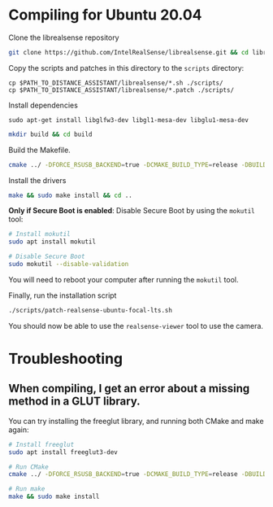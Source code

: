 # Compiling for Ubuntu 20.04

Clone the librealsense repository
```bash
git clone https://github.com/IntelRealSense/librealsense.git && cd librealsense
```

Copy the scripts and patches in this directory to the `scripts` directory:
```
cp $PATH_TO_DISTANCE_ASSISTANT/librealsense/*.sh ./scripts/
cp $PATH_TO_DISTANCE_ASSISTANT/librealsense/*.patch ./scripts/
```

Install dependencies
```
sudo apt-get install libglfw3-dev libgl1-mesa-dev libglu1-mesa-dev
```

```bash
mkdir build && cd build
```

Build the Makefile.
```bash
cmake ../ -DFORCE_RSUSB_BACKEND=true -DCMAKE_BUILD_TYPE=release -DBUILD_EXAMPLES=true -DBUILD_GRAPHICAL_EXAMPLES=true -DBUILD_PYTHON_BINDINGS:bool=true
```

Install the drivers
```bash
make && sudo make install && cd ..
```

**Only if Secure Boot is enabled**: Disable Secure Boot by using the `mokutil` tool:

```bash
# Install mokutil
sudo apt install mokutil

# Disable Secure Boot
sudo mokutil --disable-validation
```

You will need to reboot your computer after running the `mokutil` tool.

Finally, run the installation script
```bash
./scripts/patch-realsense-ubuntu-focal-lts.sh
```

You should now be able to use the `realsense-viewer` tool to use the camera.

# Troubleshooting

## When compiling, I get an error about a missing method in a GLUT library.

You can try installing the freeglut library, and running both CMake and make again:

```bash
# Install freeglut
sudo apt install freeglut3-dev

# Run CMake
cmake ../ -DFORCE_RSUSB_BACKEND=true -DCMAKE_BUILD_TYPE=release -DBUILD_EXAMPLES=true -DBUILD_GRAPHICAL_EXAMPLES=true -DBUILD_PYTHON_BINDINGS:bool=true

# Run make
make && sudo make install
```
